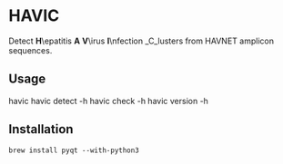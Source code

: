 # HAVIC
Detect __H__\epatitis __A__ __V__\irus __I__\nfection _C_lusters from HAVNET amplicon sequences.  

## Usage
havic
havic detect -h
havic check -h
havic version -h



## Installation
```
brew install pyqt --with-python3
```
